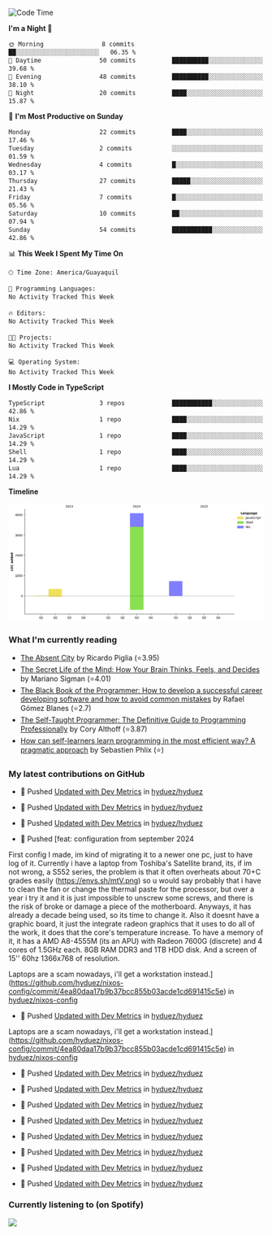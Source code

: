 <!--START_SECTION:waka-->
![Code Time](http://img.shields.io/badge/Code%20Time-237%20hrs%2043%20mins-blue)

**I'm a Night 🦉** 

```text
🌞 Morning                8 commits           ██░░░░░░░░░░░░░░░░░░░░░░░   06.35 % 
🌆 Daytime                50 commits          ██████████░░░░░░░░░░░░░░░   39.68 % 
🌃 Evening                48 commits          ██████████░░░░░░░░░░░░░░░   38.10 % 
🌙 Night                  20 commits          ████░░░░░░░░░░░░░░░░░░░░░   15.87 % 
```
📅 **I'm Most Productive on Sunday** 

```text
Monday                   22 commits          ████░░░░░░░░░░░░░░░░░░░░░   17.46 % 
Tuesday                  2 commits           ░░░░░░░░░░░░░░░░░░░░░░░░░   01.59 % 
Wednesday                4 commits           █░░░░░░░░░░░░░░░░░░░░░░░░   03.17 % 
Thursday                 27 commits          █████░░░░░░░░░░░░░░░░░░░░   21.43 % 
Friday                   7 commits           █░░░░░░░░░░░░░░░░░░░░░░░░   05.56 % 
Saturday                 10 commits          ██░░░░░░░░░░░░░░░░░░░░░░░   07.94 % 
Sunday                   54 commits          ███████████░░░░░░░░░░░░░░   42.86 % 
```


📊 **This Week I Spent My Time On** 

```text
🕑︎ Time Zone: America/Guayaquil

💬 Programming Languages: 
No Activity Tracked This Week

🔥 Editors: 
No Activity Tracked This Week

🐱‍💻 Projects: 
No Activity Tracked This Week

💻 Operating System: 
No Activity Tracked This Week
```

**I Mostly Code in TypeScript** 

```text
TypeScript               3 repos             ███████████░░░░░░░░░░░░░░   42.86 % 
Nix                      1 repo              ████░░░░░░░░░░░░░░░░░░░░░   14.29 % 
JavaScript               1 repo              ████░░░░░░░░░░░░░░░░░░░░░   14.29 % 
Shell                    1 repo              ████░░░░░░░░░░░░░░░░░░░░░   14.29 % 
Lua                      1 repo              ████░░░░░░░░░░░░░░░░░░░░░   14.29 % 
```



**Timeline**

![Lines of Code chart](https://raw.githubusercontent.com/hyduez/hyduez/master/assets/bar_graph.png)


<!--END_SECTION:waka-->

### What I'm currently reading
<!-- GOODREADS-LIST:START -->
- [The Absent City](https://www.goodreads.com/review/show/6830799490?utm_medium=api&utm_source=rss) by Ricardo Piglia (⭐️3.95)
- [The Secret Life of the Mind: How Your Brain Thinks, Feels, and Decides](https://www.goodreads.com/review/show/6830795622?utm_medium=api&utm_source=rss) by Mariano Sigman (⭐️4.01)
- [The Black Book of the Programmer: How to develop a successful career developing software and how to avoid common mistakes](https://www.goodreads.com/review/show/6830792107?utm_medium=api&utm_source=rss) by Rafael Gómez Blanes (⭐️2.7)
- [The Self-Taught Programmer: The Definitive Guide to Programming Professionally](https://www.goodreads.com/review/show/6830355685?utm_medium=api&utm_source=rss) by Cory  Althoff (⭐️3.87)
- [How can self-learners learn programming in the most efficient way? A pragmatic approach](https://www.goodreads.com/review/show/6830353251?utm_medium=api&utm_source=rss) by Sebastien Phlix (⭐️)
<!-- GOODREADS-LIST:END -->

### My latest contributions on GitHub
<!--START_SECTION:activity-->
- 🍤 Pushed [Updated with Dev Metrics](https://github.com/hyduez/hyduez/commit/7ef396c849e163d393179a8bff477a0bde90b920) in [hyduez/hyduez](https://github.com/hyduez/hyduez)

- 🍤 Pushed [Updated with Dev Metrics](https://github.com/hyduez/hyduez/commit/260e632b8bb1d2175d3e342851fdbeb7a8277201) in [hyduez/hyduez](https://github.com/hyduez/hyduez)

- 🍤 Pushed [Updated with Dev Metrics](https://github.com/hyduez/hyduez/commit/17f8fe348d3bc12bdd33fdc21433b939567758f4) in [hyduez/hyduez](https://github.com/hyduez/hyduez)

- 🍤 Pushed [feat: configuration from september 2024

First config I made, im kind of migrating it to a newer one pc, just to have log of it. 
Currently i have a laptop from Toshiba's Satellite brand, its, if im not wrong, a S552 series, the problem is that it often overheats about 70+C grades easily (https://envs.sh/mtV.png) so u would say probably that i have to clean the fan or change the thermal paste for the processor, but over a year i try it and it is just impossible to unscrew some screws, and there is the risk of broke or damage a piece of the motherboard. Anyways, it has already a decade being used, so its time to change it. Also it doesnt have a graphic board, it just the integrate radeon graphics that it uses to do all of the work, it does that the core's temperature increase. To have a memory of it, it has a AMD A8-4555M (its an APU) with Radeon 7600G (discrete) and 4 cores of 1.5GHz each. 8GB RAM DDR3 and 1TB HDD disk. And a screen of 15'' 60hz 1366x768 of resolution.

Laptops are a scam nowadays, i'll get a workstation instead.](https://github.com/hyduez/nixos-config/commit/4ea80daa17b9b37bcc855b03acde1cd691415c5e) in [hyduez/nixos-config](https://github.com/hyduez/nixos-config)
- 🍤 Pushed [Updated with Dev Metrics](https://github.com/hyduez/hyduez/commit/715cdbdc7ac4f3d8a88549957feefe35e7548ce3) in [hyduez/hyduez](https://github.com/hyduez/hyduez)

Laptops are a scam nowadays, i'll get a workstation instead.](https://github.com/hyduez/nixos-config/commit/4ea80daa17b9b37bcc855b03acde1cd691415c5e) in [hyduez/nixos-config](https://github.com/hyduez/nixos-config)
- 🍤 Pushed [Updated with Dev Metrics](https://github.com/hyduez/hyduez/commit/715cdbdc7ac4f3d8a88549957feefe35e7548ce3) in [hyduez/hyduez](https://github.com/hyduez/hyduez)

- 🍤 Pushed [Updated with Dev Metrics](https://github.com/hyduez/hyduez/commit/3304fe348bd40b576cd5b503fc1553d2675edd2f) in [hyduez/hyduez](https://github.com/hyduez/hyduez)
- 🍤 Pushed [Updated with Dev Metrics](https://github.com/hyduez/hyduez/commit/715cdbdc7ac4f3d8a88549957feefe35e7548ce3) in [hyduez/hyduez](https://github.com/hyduez/hyduez)

- 🍤 Pushed [Updated with Dev Metrics](https://github.com/hyduez/hyduez/commit/3304fe348bd40b576cd5b503fc1553d2675edd2f) in [hyduez/hyduez](https://github.com/hyduez/hyduez)
- 🍤 Pushed [Updated with Dev Metrics](https://github.com/hyduez/hyduez/commit/5415fda424962d1a91e022eace00ce7c6dde35f6) in [hyduez/hyduez](https://github.com/hyduez/hyduez)
- 🍤 Pushed [Updated with Dev Metrics](https://github.com/hyduez/hyduez/commit/3304fe348bd40b576cd5b503fc1553d2675edd2f) in [hyduez/hyduez](https://github.com/hyduez/hyduez)
- 🍤 Pushed [Updated with Dev Metrics](https://github.com/hyduez/hyduez/commit/5415fda424962d1a91e022eace00ce7c6dde35f6) in [hyduez/hyduez](https://github.com/hyduez/hyduez)
- 🍤 Pushed [Updated with Dev Metrics](https://github.com/hyduez/hyduez/commit/399edae8aee887b03d43d0911196ffd01482afac) in [hyduez/hyduez](https://github.com/hyduez/hyduez)
<!--END_SECTION:activity-->

### Currently listening to (on Spotify)
<img src="https://spotify-hyduez.vercel.app/api/spotify" width="400em">
